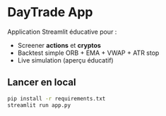 # DayTrade App

Application Streamlit éducative pour :
- Screener **actions** et **cryptos**
- Backtest simple ORB + EMA + VWAP + ATR stop
- Live simulation (aperçu éducatif)

## Lancer en local
```bash
pip install -r requirements.txt
streamlit run app.py
